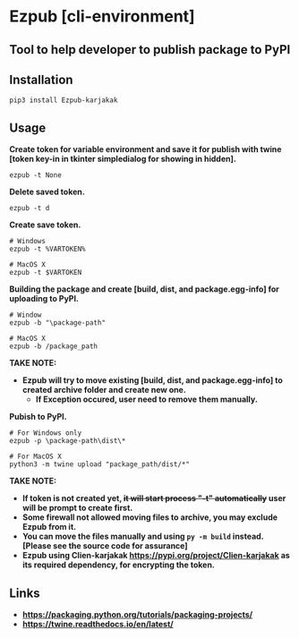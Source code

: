 # Ezpub [cli-environment]
## Tool to help developer to publish package to PyPI

## Installation
```
pip3 install Ezpub-karjakak
```
## Usage
**Create token for variable environment and save it for publish with twine [token key-in in tkinter simpledialog for showing in hidden].**
```
ezpub -t None
```
**Delete saved token.**
```
ezpub -t d
```
**Create save token.**
```
# Windows
ezpub -t %VARTOKEN%

# MacOS X
ezpub -t $VARTOKEN
```
**Building the package and create [build, dist, and package.egg-info] for uploading to PyPI.**  
```
# Window
ezpub -b "\package-path"

# MacOS X
ezpub -b /package_path
```
**TAKE NOTE:**
* **Ezpub will try to move existing [build, dist, and package.egg-info] to created archive folder and create new one.**
    * **If Exception occured, user need to remove them manually.**

**Pubish to PyPI.**
```
# For Windows only
ezpub -p \package-path\dist\*

# For MacOS X
python3 -m twine upload "package_path/dist/*"
```
**TAKE NOTE:**
* **If token is not created yet, ~~it will start process "-t" automatically~~ user will be prompt to create first.**
* **Some firewall not allowed moving files to archive, you may exclude Ezpub from it.**
* **You can move the files manually and using `py -m build`  instead. [Please see the source code for assurance]**
* **Ezpub using Clien-karjakak https://pypi.org/project/Clien-karjakak as its required dependency, for encrypting the token.**

## Links
* **https://packaging.python.org/tutorials/packaging-projects/**
* **https://twine.readthedocs.io/en/latest/**